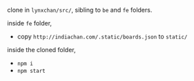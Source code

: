 clone in `lynxchan/src/`, sibling to `be` and `fe` folders.

inside `fe` folder,
- copy `http://indiachan.com/.static/boards.json` to `static/`

inside the cloned folder,
- `npm i`
- `npm start`
